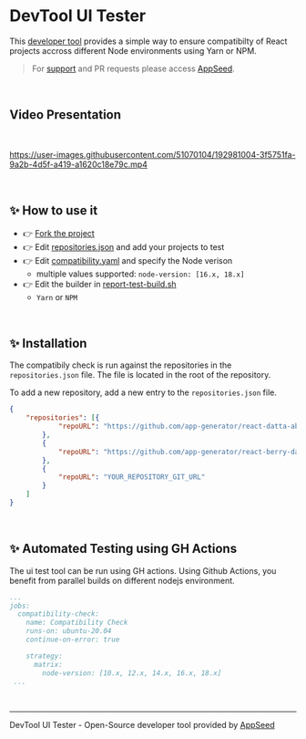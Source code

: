 # DevTool UI Tester

This [developer tool](https://appseed.us/developer-tools/) provides a simple way to ensure compatibilty of React projects accross different Node environments using Yarn or NPM.

> For [support](https://appseed.us/support/) and PR requests please access [AppSeed](https://appseed.us).

<br />

## Video Presentation

<br />

https://user-images.githubusercontent.com/51070104/192981004-3f5751fa-9a2b-4d5f-a419-a1620c18e79c.mp4

<br />

## ✨ How to use it

- 👉 [Fork the project](https://github.com/app-generator/devtool-ui-tester/generate) 
- 👉 Edit [repositories.json](./repositories.json) and add your projects to test
- 👉 Edit [compatibility.yaml](./.github/workflows/compatibility.yaml#L18) and specify the Node verison
  - multiple values supported: `node-version: [16.x, 18.x]`
- 👉 Edit the builder in [report-test-build.sh](./report-test-build.sh#L37)
  - `Yarn` or `NPM` 

<br />

## ✨ Installation

The compatibily check is run against the repositories in the `repositories.json` file. The file is located in the root of the repository.

To add a new repository, add a new entry to the `repositories.json` file. 

```json
{
    "repositories": [{
            "repoURL": "https://github.com/app-generator/react-datta-able.git"
        },
        {
            "repoURL": "https://github.com/app-generator/react-berry-dashboard.git"
        },
        {
            "repoURL": "YOUR_REPOSITORY_GIT_URL"
        }
    ]
}
```

<br />

## ✨ Automated Testing using GH Actions

The ui test tool can be run using GH actions. Using Github Actions, you benefit from parallel builds on different nodejs environment.
```yaml
...
jobs:
  compatibility-check:
    name: Compatibility Check
    runs-on: ubuntu-20.04
    continue-on-error: true

    strategy:
      matrix:
        node-version: [10.x, 12.x, 14.x, 16.x, 18.x]
 ...
```

<br />

--- 
DevTool UI Tester - Open-Source developer tool provided by [AppSeed](https://appseed.us/)
